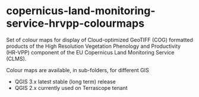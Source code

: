 # copernicus-land-monitoring-service-hrvpp-colourmaps

Set of colour maps for display of Cloud-optimized GeoTIFF (COG) formatted products
of the High Resolution Vegetation Phenology and Productivity (HR-VPP) component of
the EU Copernicus Land Monitoring Service (CLMS).

Colour maps are available, in sub-folders, for different GIS
* QGIS 3.x latest stable (long term) release
* QGIS 2.x currently used on Terrascope tenant
